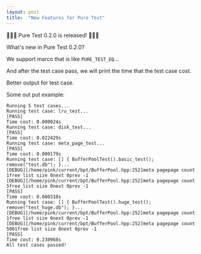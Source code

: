 ```yaml
---
layout: post
title:  "New Features for Pure Test"
---
```


🎉🎉🎉 Pure Test 0.2.0 is released! 🎉🎉🎉

What's new in Pure Test 0.2.0?

We support marco that is like `PURE_TEST_EQ`...

And after the test case pass, we will print the time that the test case cost.

Better output for test case. 


Some out put example:
```
Running 5 test cases...
Running test case: lru_test...
[PASS]
Time cost: 0.000024s
Running test case: disk_test...
[PASS] 
Time cost: 0.022429s
Running test case: meta_page_test...
[PASS] 
Time cost: 0.000179s
Running test case: [] { BufferPoolTest().basic_test(); remove("test.db"); }...
[DEBUG][/home/pink/current/bpt/BufferPool.hpp:252]meta pagepage count 1free list size 0next 0prev -1
[DEBUG][/home/pink/current/bpt/BufferPool.hpp:252]meta pagepage count 5free list size 0next 0prev -1
[PASS] 
Time cost: 0.000310s
Running test case: [] { BufferPoolTest().huge_test(); remove("test_huge.db"); }...
[DEBUG][/home/pink/current/bpt/BufferPool.hpp:252]meta pagepage count 1free list size 0next 0prev -1
[DEBUG][/home/pink/current/bpt/BufferPool.hpp:252]meta pagepage count 5001free list size 0next 0prev -1
[PASS] 
Time cost: 0.230968s
All test cases passed!
```